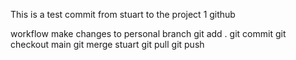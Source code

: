 This is a test commit from stuart to the project 1 github


workflow
make changes to personal branch
git add .
git commit
git checkout main
git merge stuart
git pull
git push


